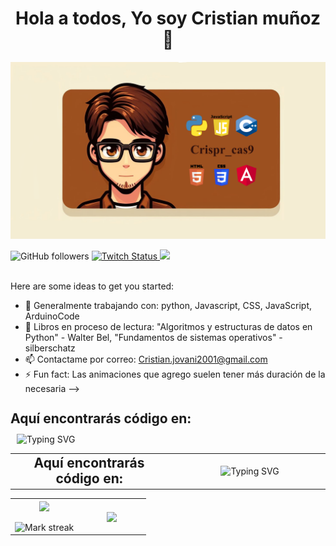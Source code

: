 <div align="center">
  <h1 align="center"> Hola a todos, Yo soy Cristian muñoz 👋 </h1>
</div>

![Alt text](Banner_git_hub_finalizado.png)

<!-- Comienzo de badges --> 
<div>
  
  ![GitHub followers](https://img.shields.io/github/followers/crispr-cas9?style=for-the-badge&logo=github&&logoColor=%23FFFFFF&labelColor=%23138ecb)
  <a href="https://www.twitch.tv/crispr_cass9">
    ![Twitch Status](https://img.shields.io/twitch/status/crispr_cass9?style=for-the-badge&logo=twitch&logoColor=%23FFFFFF&labelColor=%2523138ecb)
  </a>
  <a href="https://www.discordapp.com/users/540369603843325979">
    ![](https://dcbadge.vercel.app/api/shield/540369603843325979)  
  </a>
<br>

Here are some ideas to get you started:

- 🔭 Generalmente trabajando con: python, Javascript, CSS, JavaScript, ArduinoCode
- 🌱 Libros en proceso de lectura: "Algoritmos y estructuras de datos en Python" - Walter Bel, "Fundamentos de sistemas operativos" - silberschatz
- 📫 Contactame por correo: Cristian.jovani2001@gmail.com 
- ⚡ Fun fact: Las animaciones que agrego suelen tener más duración de la necesaria
-->
  
<!-- Comienzo de lo que encontrarás en el repositorio -->

<div>

  <h2 style="height: 50px; text-align: center; display: flex; align-items: center; margin: 0;">Aquí encontrarás código en:</h2>

  <img style="width: 130px; height: 120px; margin-left:10px" src="https://readme-typing-svg.demolab.com?font=Fira+Code&weight=700&size=26&duration=2000&pause=1000&color=E7D9A1&vCenter=true&random=false&width=200&height=50&lines=Python;JavaScript;PHP;SQL;Arduino" alt="Typing SVG" />

</div>

<table align="center">
<tr border="none">
<td width="50%" align="center">
  <h2 style="height: 50px; text-align: center; display: flex; align-items: center; margin: 0;">Aquí encontrarás código en:</h2>
</td>

<td width="50%" align="center">

  <img style="width: 130px; height: 120px; margin-left:10px" src="https://readme-typing-svg.demolab.com?font=Fira+Code&weight=700&size=26&duration=2000&pause=1000&color=E7D9A1&vCenter=true&random=false&width=200&height=50&lines=Python;JavaScript;PHP;SQL;Arduino" alt="Typing SVG" />
  
  </td>
</tr>
</table>

<!-- Comienzo de github analytics-->

<table align="center">
<tr border="none">
<td width="50%" align="center">
  
  <img  align="center"  src="https://github-readme-stats.vercel.app/api?username=Crispr-cass9&theme=dark&show_icons=true&count_private=true" />
  <br></br>
  <img  title="🔥 Get streak stats for your profile at git.io/streak-stats" alt="Mark streak" src="https://github-readme-streak-stats.herokuapp.com/?user=Crispr-cass9&theme=dark&hide_border=false" /> 
</td>

<td width="50%" align="center">

  <img  align="center"  src="https://github-readme-stats.anuraghazra1.vercel.app/api/top-langs/?username=Crispr-cass9&theme=dark&hide_border=false&no-bg=true&no-frame=true&langs_count=10"/>
  
  </td>
</tr>
</table>



